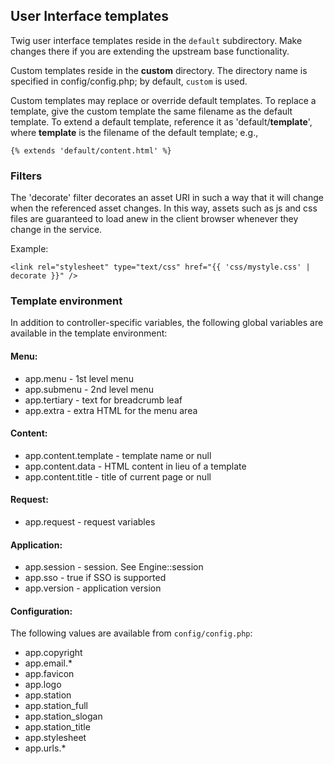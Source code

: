 ## User Interface templates

Twig user interface templates reside in the `default` subdirectory.
Make changes there if you are extending the upstream base functionality.

Custom templates reside in the __custom__ directory.  The directory name
is specified in config/config.php; by default, `custom` is used.

Custom templates may replace or override default templates.  To replace a
template, give the custom template the same filename as the default template.
To extend a default template, reference it as 'default/__template__', where
__template__ is the filename of the default template; e.g.,

    {% extends 'default/content.html' %}

### Filters

The 'decorate' filter decorates an asset URI in such a way that it
will change when the referenced asset changes.  In this way, assets
such as js and css files are guaranteed to load anew in the client
browser whenever they change in the service.

Example:

    <link rel="stylesheet" type="text/css" href="{{ 'css/mystyle.css' | decorate }}" />

### Template environment

In addition to controller-specific variables, the following global
variables are available in the template environment:

#### Menu:
* app.menu - 1st level menu
* app.submenu - 2nd level menu
* app.tertiary - text for breadcrumb leaf
* app.extra - extra HTML for the menu area

#### Content:
* app.content.template - template name or null
* app.content.data - HTML content in lieu of a template
* app.content.title - title of current page or null

#### Request:
* app.request - request variables

#### Application:
* app.session - session.  See Engine::session
* app.sso - true if SSO is supported
* app.version - application version

#### Configuration:
The following values are available from `config/config.php`:
* app.copyright
* app.email.*
* app.favicon
* app.logo
* app.station
* app.station_full
* app.station_slogan
* app.station_title
* app.stylesheet
* app.urls.*
